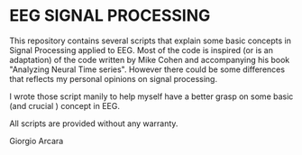 # EEG SIGNAL PROCESSING

This repository contains several scripts that explain some basic concepts in Signal Processing applied to EEG. Most of the code is inspired (or is an adaptation) of the code written by Mike Cohen and accompanying his book "Analyzing Neural Time series". 
However there could be some differences that reflects my personal opinions on signal processing. 

I wrote those script manily to help myself have a better grasp on some basic (and crucial ) concept in EEG.

All scripts are provided without any warranty.


Giorgio Arcara

